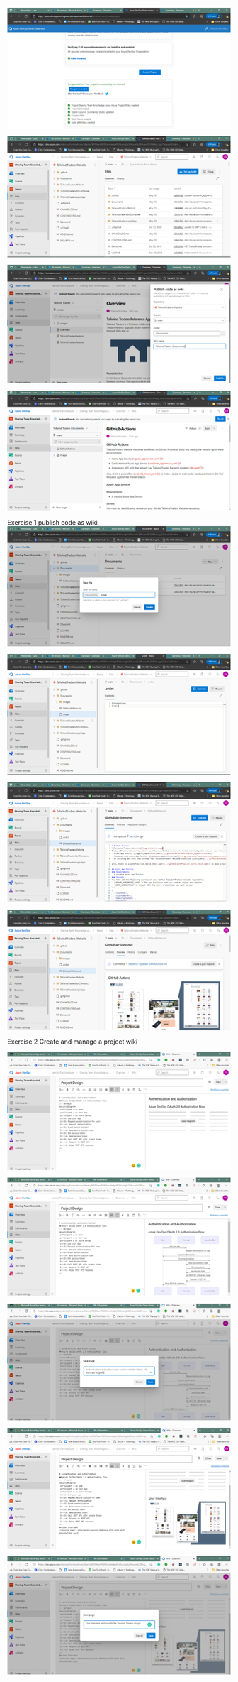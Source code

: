 ![0301](imagesEvidencia3/0301.PNG)

![0302](imagesEvidencia3/0302.PNG)

![0303](imagesEvidencia3/0303.PNG)

![0304](imagesEvidencia3/0304.PNG)

Exercise 1 publish code as wiki
![0305](imagesEvidencia3/0305.PNG)

![0306](imagesEvidencia3/0306.PNG)

![0307](imagesEvidencia3/0307.PNG)

![0308](imagesEvidencia3/0308.PNG)

Exercise 2 Create and manage a project wiki

![0309](imagesEvidencia3/0309.PNG)

![0310](imagesEvidencia3/0310.PNG)

![0311](imagesEvidencia3/0311.PNG)

![0312](imagesEvidencia3/0312.PNG)

![0313](imagesEvidencia3/0313.PNG)
